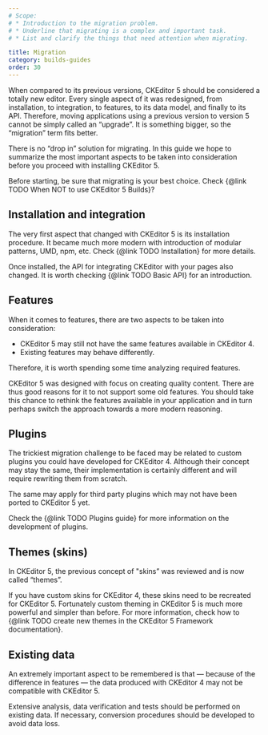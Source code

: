 ```yaml
---
# Scope:
# * Introduction to the migration problem.
# * Underline that migrating is a complex and important task.
# * List and clarify the things that need attention when migrating.

title: Migration
category: builds-guides
order: 30
---
```


When compared to its previous versions, CKEditor 5 should be considered a totally new editor. Every single aspect of it was redesigned, from installation, to integration, to features, to its data model, and finally to its API. Therefore, moving applications using a previous version to version 5 cannot be simply called an “upgrade”. It is something bigger, so the “migration” term fits better.

There is no “drop in” solution for migrating. In this guide we hope to summarize the most important aspects to be taken into consideration before you proceed with installing CKEditor 5.

Before starting, be sure that migrating is your best choice. Check {@link TODO When NOT to use CKEditor 5 Builds}?

## Installation and integration

The very first aspect that changed with CKEditor 5 is its installation procedure. It became much more modern with introduction of modular patterns, UMD, npm, etc. Check {@link TODO Installation} for more details.

Once installed, the API for integrating CKEditor with your pages also changed. It is worth checking {@link TODO Basic API} for an introduction.

## Features

When it comes to features, there are two aspects to be taken into consideration:

* CKEditor 5 may still not have the same features available in CKEditor 4.
* Existing features may behave differently.

Therefore, it is worth spending some time analyzing required features.

CKEditor 5 was designed with focus on creating quality content. There are thus good reasons for it to not support some old features. You should take this chance to rethink the features available in your application and in turn perhaps switch the approach towards a more modern reasoning.

<!-- TODO 4 -->

## Plugins

The trickiest migration challenge to be faced may be related to custom plugins you could have developed for CKEditor 4. Although their concept may stay the same, their implementation is certainly different and will require rewriting them from scratch.

The same may apply for third party plugins which may not have been ported to CKEditor 5 yet.

Check the {@link TODO Plugins guide} for more information on the development of plugins.

## Themes (skins)

In CKEditor 5, the previous concept of "skins” was reviewed and is now called “themes”.

If you have custom skins for CKEditor 4, these skins need to be recreated for CKEditor 5. Fortunately custom theming in CKEditor 5 is much more powerful and simpler than before. For more information, check how to {@link TODO create new themes in the CKEditor 5 Framework documentation}.

## Existing data

An extremely important aspect to be remembered is that &mdash; because of the difference in features &mdash; the data produced with CKEditor 4 may not be compatible with CKEditor 5.

Extensive analysis, data verification and tests should be performed on existing data. If necessary, conversion procedures should be developed to avoid data loss.
